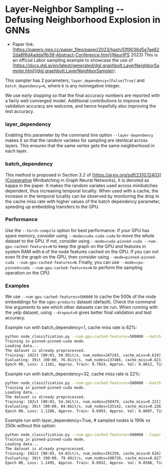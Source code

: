 Layer-Neighbor Sampling -- Defusing Neighborhood Explosion in GNNs
============

- Paper link: [https://papers.nips.cc/paper_files/paper/2023/hash/51f9036d5e7ae822da8f6d4adda1fb39-Abstract-Conference.html](NeurIPS 2023)
This is an official Labor sampling example to showcase the use of [https://docs.dgl.ai/en/latest/generated/dgl.graphbolt.LayerNeighborSampler.html](dgl.graphbolt.LayerNeighborSampler).

This sampler has 2 parameters, `layer_dependency=[False|True]` and
`batch_dependency=k`, where k is any nonnegative integer.

We use early stopping so that the final accuracy numbers are reported with a
fairly well converged model. Additional contributions to improve the validation
accuracy are welcome, and hence hopefully also improving the test accuracy.

### layer_dependency

Enabling this parameter by the command line option `--layer-dependency` makes it so
that the random variates for sampling are identical across layers. This ensures
that the same vertex gets the same neighborhood in each layer.

### batch_dependency

This method is proposed in Section 3.2 of [https://arxiv.org/pdf/2310.12403](Cooperative Minibatching in Graph Neural Networks), it is denoted as kappa in the paper. It
makes the random variates used across minibatches dependent, thus increasing 
temporal locality. When used with a cache, the increase in the temporal locality
can be observed by monitoring the drop in the cache miss rate with higher values
of the batch dependency parameter, speeding up embedding transfers to the GPU.

### Performance

Use the `--torch-compile` option for best performance. If your GPU has spare
memory, consider using `--mode=cuda-cuda-cuda` to move the whole dataset to the
GPU. If not, consider using `--mode=cuda-pinned-cuda --num-gpu-cached-features=N`
to keep the graph on the GPU and features in system RAM with `N` of the node
features cached on the GPU. If you can not even fit the graph on the GPU, then
consider using `--mode=pinned-pinned-cuda --num-gpu-cached-features=N`. Finally,
you can use `--mode=cpu-pinned=cuda --num-gpu-cached-features=N` to perform the
sampling operation on the CPU.

### Examples

We use `--num-gpu-cached-features=500000` to cache the 500k of the node
embeddings for the `ogbn-products` dataset (default). Check the command line
arguments to see which other datasets can be run. When running with the yelp
dataset, using `--dropout=0` gives better final validation and test accuracy.

Example run with batch_dependency=1, cache miss rate is 62%:

```bash
python node_classification.py --num-gpu-cached-features=500000 --batch-dependency=1
Training in pinned-pinned-cuda mode.
Loading data...
The dataset is already preprocessed.
Training: 192it [00:03, 50.95it/s, num_nodes=247243, cache_miss=0.619]
Evaluating: 39it [00:00, 76.01it/s, num_nodes=137466, cache_miss=0.621]
Epoch 00, Loss: 1.1161, Approx. Train: 0.7024, Approx. Val: 0.8612, Time: 3.7688188552856445s
```

Example run with batch_dependency=32, cache miss rate is 22%:

```bash
python node_classification.py --num-gpu-cached-features=500000 --batch-dependency=32
Training in pinned-pinned-cuda mode.
Loading data...
The dataset is already preprocessed.
Training: 192it [00:03, 54.34it/s, num_nodes=250479, cache_miss=0.221]
Evaluating: 39it [00:00, 84.66it/s, num_nodes=135142, cache_miss=0.226]
Epoch 00, Loss: 1.1288, Approx. Train: 0.6993, Approx. Val: 0.8607, Time: 3.5339605808258057s
```

Example run with layer_dependency=True, # sampled nodes is 190k vs 250k without
this option:

```bash
python node_classification.py --num-gpu-cached-features=500000 --layer-dependency
Training in pinned-pinned-cuda mode.
Loading data...
The dataset is already preprocessed.
Training: 192it [00:03, 54.03it/s, num_nodes=191259, cache_miss=0.626]
Evaluating: 39it [00:00, 79.49it/s, num_nodes=108720, cache_miss=0.627]
Epoch 00, Loss: 1.1495, Approx. Train: 0.6932, Approx. Val: 0.8586, Time: 3.5540308952331543s
```
